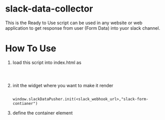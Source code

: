 # slack-data-collector

This is the Ready to Use script can be used in any website or web application to get response from user (Form Data) into yuor slack channel.


# How To Use

1) load this script into index.html as

    <code> <script async src="https://cdn.jsdelivr.net/gh/AzharKhan04/slack-data-collector/dist/bundle.js"></script> </code>
2) init the widget where you want to make it render

   <code> window.slackDataPusher.init(<slack_webhook_url>,"slack-form-contianer") </code>

3) define the container element

    <pre><div id="slack_webhook_url"></div><pre>





